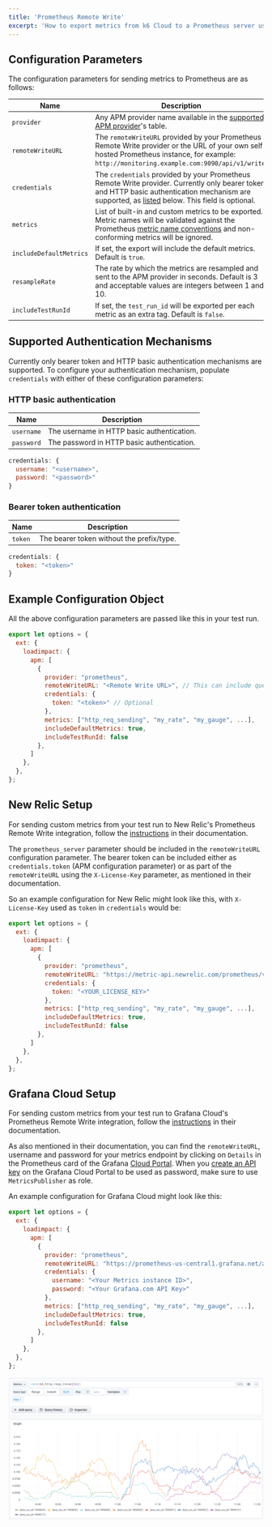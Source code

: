 ```yaml
---
title: 'Prometheus Remote Write'
excerpt: 'How to export metrics from k6 Cloud to a Prometheus server using Remote Write'
---
```


## Configuration Parameters

The configuration parameters for sending metrics to Prometheus are as follows:

| Name                    | Description                                                                                                                                                                                                                                                                                   |
| ----------------------- | --------------------------------------------------------------------------------------------------------------------------------------------------------------------------------------------------------------------------------------------------------------------------------------------- |
| `provider`              | Any APM provider name available in the [supported APM provider](/cloud/integrations/cloud-apm#supported-apm-providers)'s table.                                                                                                                                                               |
| `remoteWriteURL`        | The `remoteWriteURL` provided by your Prometheus Remote Write provider or the URL of your own self-hosted Prometheus instance, for example: `http://monitoring.example.com:9090/api/v1/write`.                                                                                                |
| `credentials`           | The `credentials` provided by your Prometheus Remote Write provider. Currently only bearer token and HTTP basic authentication mechanism are supported, as [listed](/cloud/integrations/cloud-apm/prometheus-remote-write#supported-authentication-mechanisms) below. This field is optional. |
| `metrics`               | List of built-in and custom metrics to be exported. Metric names will be validated against the Prometheus [metric name conventions](https://prometheus.io/docs/concepts/data_model/#metric-names-and-labels) and non-conforming metrics will be ignored.                                      |
| `includeDefaultMetrics` | If set, the export will include the default metrics. Default is `true`.                                                                                                                                                                                                                       |
| `resampleRate`          | The rate by which the metrics are resampled and sent to the APM provider in seconds. Default is 3 and acceptable values are integers between 1 and 10.                                                                                                                                        |
| `includeTestRunId`      | If set, the `test_run_id` will be exported per each metric as an extra tag. Default is `false`.                                                                                                                                                                                               |

## Supported Authentication Mechanisms

Currently only bearer token and HTTP basic authentication mechanisms are supported. To configure your authentication mechanism, populate `credentials` with either of these configuration parameters:

### HTTP basic authentication

| Name       | Description                                |
| ---------- | ------------------------------------------ |
| `username` | The username in HTTP basic authentication. |
| `password` | The password in HTTP basic authentication. |

```javascript
credentials: {
  username: "<username>",
  password: "<password>"
}
```

### Bearer token authentication

| Name    | Description                               |
| ------- | ----------------------------------------- |
| `token` | The bearer token without the prefix/type. |

```javascript
credentials: {
  token: "<token>"
}
```

## Example Configuration Object

All the above configuration parameters are passed like this in your test run.

```javascript
export let options = {
  ext: {
    loadimpact: {
      apm: [
        {
          provider: "prometheus",
          remoteWriteURL: "<Remote Write URL>", // This can include query-string parameters
          credentials: {
            token: "<token>" // Optional
          },
          metrics: ["http_req_sending", "my_rate", "my_gauge", ...],
          includeDefaultMetrics: true,
          includeTestRunId: false
        },
      ]
    },
  },
};
```

## New Relic Setup

For sending custom metrics from your test run to New Relic's Prometheus Remote Write integration, follow the [instructions](https://docs.newrelic.com/docs/integrations/prometheus-integrations/install-configure-remote-write/set-your-prometheus-remote-write-integration/) in their documentation.

The `prometheus_server` parameter should be included in the `remoteWriteURL` configuration parameter. The bearer token can be included either as `credentials.token` (APM configuration parameter) or as part of the `remoteWriteURL` using the `X-License-Key` parameter, as mentioned in their documentation.

So an example configuration for New Relic might look like this, with `X-License-Key` used as `token` in `credentials` would be:

```javascript
export let options = {
  ext: {
    loadimpact: {
      apm: [
        {
          provider: "prometheus",
          remoteWriteURL: "https://metric-api.newrelic.com/prometheus/v1/write?prometheus_server=<YOUR_DATA_SOURCE_NAME>",
          credentials: {
            token: "<YOUR_LICENSE_KEY>"
          },
          metrics: ["http_req_sending", "my_rate", "my_gauge", ...],
          includeDefaultMetrics: true,
          includeTestRunId: false
        },
      ]
    },
  },
};
```

## Grafana Cloud Setup

For sending custom metrics from your test run to Grafana Cloud's Prometheus Remote Write integration, follow the [instructions](https://grafana.com/docs/grafana-cloud/metrics/prometheus/#sending-data-from-prometheus) in their documentation.

As also mentioned in their documentation, you can find the `remoteWriteURL`, username and password for your metrics endpoint by clicking on `Details` in the Prometheus card of the Grafana [Cloud Portal](https://grafana.com/docs/grafana-cloud/cloud-portal/). When you [create an API key](https://grafana.com/docs/grafana-cloud/cloud-portal/create-api-key/) on the Grafana Cloud Portal to be used as password, make sure to use `MetricsPublisher` as role.

An example configuration for Grafana Cloud might look like this:

```javascript
export let options = {
  ext: {
    loadimpact: {
      apm: [
        {
          provider: "prometheus",
          remoteWriteURL: "https://prometheus-us-central1.grafana.net/api/prom/push",
          credentials: {
            username: "<Your Metrics instance ID>",
            password: "<Your Grafana.com API Key>"
          },
          metrics: ["http_req_sending", "my_rate", "my_gauge", ...],
          includeDefaultMetrics: true,
          includeTestRunId: false
        },
      ]
    },
  },
};
```

![Grafana Cloud metrics explorer](images/grafana-cloud.png)
